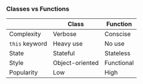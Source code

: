 ###  Classes vs Functions

|                                                |Class|Function|
|------------------------------------------------|-----|-------|
| Complexity                                     |Verbose |Conscise|
| `this` <!-- .element: class="hljs" --> keyword |Heavy use| No use|
| State                                          | Stateful | Stateless|
| Style | Object-oriented | Functional |
|Popularity|Low|High|
<!-- .element: class="comparison" -->

<div class="fragment border-4 border-solid border-green-500 w-52 h-96 absolute top-24 right-[90px] after:content-['*] after:w-72 after:h-96 after:bg-black/50 after:absolute after:right-[12.75rem]"></div>